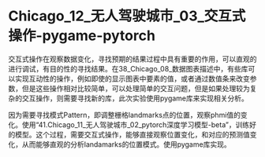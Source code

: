 # Chicago_12_无人驾驶城市_03_交互式操作-pygame-pytorch
交互式操作在观察数据变化，寻找预期的结果过程中具有重要的作用，可以直观的进行调试，有目的性的寻找结果。在38_Chicago_08_数据图表描述中，有些库可以实现互动性的操作，例如即使的显示图表中要素的值，或者通过数值条来改变参数，但是这些操作相对比较简单，可以处理简单的交互问题，但是如果处理较为复杂的交互操作，则需要寻找新的库，此次实验使用pygame库来实现相关分析。

因为需要寻找模式Pattern，即调整栅格landmarks点的位置，观察phmi值的变化。使用“41.Chicago_11_无人驾驶城市_02_pytorch深度学习模型-beta”，训练好的模型。这个过程，需要交互式操作，能够直接观察位置变化，和对应的预测值变化，从而能够直观的分析landamarks的位置模式。使用pygame库实现。
